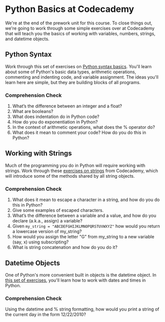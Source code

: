 [//]: <> (author: Benjamin White)
[//]: <> (type: drills)
[//]: <> (time: 120)

# Python Basics at Codecademy

We're at the end of the prework unit for this course. To close things out, we're going to work through some simple exercises over at Codecademy that will teach you the basics of working with variables, numbers, strings, and datetime objects.

## Python Syntax 

Work through this set of exercises on [Python syntax basics](http://www.codecademy.com/courses/introduction-to-python-6WeG3/0/1?curriculum_id=4f89dab3d788890003000096). You'll learn about some of Python's basic data types, arithmetic operations, commenting and indenting code, and variable assignment. The ideas you'll learn here are simple, but they are building blocks of all programs.

### Comprehension Check

1. What’s the difference between an integer and a float?
2. What are booleans?
3. What does indentation do in Python code?
4. How do you do exponentiation in Python?
5. In the context of arithmetic operations, what does the % operator do?
6. What does it mean to comment your code? How do you do this in Python?

## Working with Strings

Much of the programming you do in Python will require working with strings. Work through these [exercises on strings](http://www.codecademy.com/courses/python-beginner-sRXwR/0/1?curriculum_id=4f89dab3d788890003000096) from Codecademy, which will introduce some of the methods shared by all string objects.

### Comprehension Check

1. What does it mean to escape a character in a string, and how do you do this in Python?
2. Give some examples of escaped characters.
3. What’s the difference between a variable and a value, and how do you declare (a.k.a., assign) a variable?
4. Given `my_string = "ABCDEFGHIJKLMNOPQRSTUVWXYZ"` how would you return a lowercase version of my_string?
5. How would you assign the letter "G" from my_string to a new variable (say, x) using subscripting?
6. What is string concatenation and how do you do it?


## Datetime Objects

One of Python's more convenient built in objects is the datetime object. In [this set of exercises](http://www.codecademy.com/courses/python-beginner-en-zFPOx/0/1?curriculum_id=4f89dab3d788890003000096), you'll learn how to work with dates and times in Python. 

### Comprehension Check

Using the datetime and % string formatting, how would you print a string of the current day in the form 12/22/2010?

